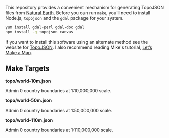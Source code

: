 
This repository provides a convenient mechanism for generating TopoJSON files from [Natural Earth](http://naturalearthdata.com/).
Before you can run `make`, you’ll need to install Node.js, ```topojson``` and the ```gdal``` package for your system.

```bash
yum install gdal-perl gdal-doc gdal
npm install -g topojson canvas
```

If you want to install this software using an alternate method see the website for [TopoJSON](https://github.com/mbostock/topojson).
I also recommend reading Mike's tutorial, [Let’s Make a Map](http://bost.ocks.org/mike/map/).

## Make Targets

<b>topo/world-10m.json</b>

Admin 0 country boundaries at 1:10,000,000 scale.

<b>topo/world-50m.json</b>

Admin 0 country boundaries at 1:50,000,000 scale.

<b>topo/world-110m.json</b>

Admin 0 country boundaries at 1:110,000,000 scale.

